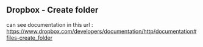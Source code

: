 ## Dropbox - Create folder


can see documentation in this url : https://www.dropbox.com/developers/documentation/http/documentation#files-create_folder

